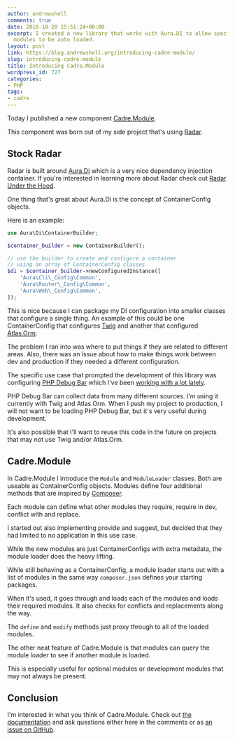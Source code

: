 ```yaml
---
author: andrewshell
comments: true
date: 2016-10-20 15:51:24+00:00
excerpt: I created a new library that works with Aura.DI to allow specifying dependent
  modules to be auto loaded.
layout: post
link: https://blog.andrewshell.org/introducing-cadre-module/
slug: introducing-cadre-module
title: Introducing Cadre.Module
wordpress_id: 727
categories:
- PHP
tags:
- cadre
---
```


Today I published a new component [Cadre.Module](https://github.com/cadrephp/Cadre.Module).

This component was born out of my side project that's using [Radar](https://github.com/radarphp/Radar.Project).

## Stock Radar

Radar is built around [Aura.Di](https://github.com/auraphp/Aura.Di) which is a very nice dependency injection container. If you're interested in learning more about Radar check out [Radar Under the Hood](https://www.futureproofphp.com/2016/09/21/radar-under-the-hood/).

One thing that's great about Aura.Di is the concept of ContainerConfig objects.

Here is an example:

```php
use Aura\Di\ContainerBuilder;

$container_builder = new ContainerBuilder();

// use the builder to create and configure a container
// using an array of ContainerConfig classes
$di = $container_builder->newConfiguredInstance([
    'Aura\Cli\_Config\Common',
    'Aura\Router\_Config\Common',
    'Aura\Web\_Config\Common',
]);
```

This is nice because I can package my DI configuration into smaller classes that configure a single thing. An example of this could be one ContainerConfig that configures [Twig](http://twig.sensiolabs.org/) and another that configured [Atlas.Orm](https://github.com/atlasphp/Atlas.Orm).

The problem I ran into was where to put things if they are related to different areas. Also, there was an issue about how to make things work between dev and production if they needed a different configuration.

The specific use case that prompted the development of this library was configuring [PHP Debug Bar](http://phpdebugbar.com/) which I've been [working with a lot lately](https://www.futureproofphp.com/2016/10/14/collecting-data-from-atlas-orm-with-php-debug-bar/).

PHP Debug Bar can collect data from many different sources. I'm using it currently with Twig and Atlas.Orm. When I push my project to production, I will not want to be loading PHP Debug Bar, but it's very useful during development.

It's also possible that I'll want to reuse this code in the future on projects that may not use Twig and/or Atlas.Orm.

## Cadre.Module

In Cadre.Module I introduce the `Module` and `ModuleLoader` classes. Both are useable as ContainerConfig objects. Modules define four additional methods that are inspired by [Composer](https://getcomposer.org/).

Each module can define what other modules they require, require in dev, conflict with and replace.

I started out also implementing provide and suggest, but decided that they had limited to no application in this use case.

While the new modules are just ContainerConfigs with extra metadata, the module loader does the heavy lifting.

While still behaving as a ContainerConfig, a module loader starts out with a list of modules in the same way `composer.json` defines your starting packages.

When it's used, it goes through and loads each of the modules and loads their required modules. It also checks for conflicts and replacements along the way.

The `define` and `modify` methods just proxy through to all of the loaded modules.

The other neat feature of Cadre.Module is that modules can query the module loader to see if another module is loaded.

This is especially useful for optional modules or development modules that may not always be present.

## Conclusion

I'm interested in what you think of Cadre.Module. Check out [the documentation](https://github.com/cadrephp/Cadre.Module) and ask questions either here in the comments or as [an issue on GitHub](https://github.com/cadrephp/Cadre.Module/issues).
